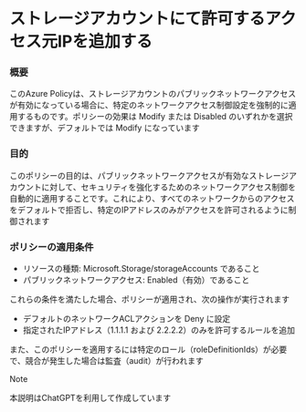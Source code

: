 # ストレージアカウントにて許可するアクセス元IPを追加する

### 概要
このAzure Policyは、ストレージアカウントのパブリックネットワークアクセスが有効になっている場合に、特定のネットワークアクセス制御設定を強制的に適用するものです。ポリシーの効果は Modify または Disabled のいずれかを選択できますが、デフォルトでは Modify になっています

### 目的
このポリシーの目的は、パブリックネットワークアクセスが有効なストレージアカウントに対して、セキュリティを強化するためのネットワークアクセス制御を自動的に適用することです。これにより、すべてのネットワークからのアクセスをデフォルトで拒否し、特定のIPアドレスのみがアクセスを許可されるように制御されます

### ポリシーの適用条件
- リソースの種類: Microsoft.Storage/storageAccounts であること
- パブリックネットワークアクセス: Enabled（有効）であること

これらの条件を満たした場合、ポリシーが適用され、次の操作が実行されます
- デフォルトのネットワークACLアクションを Deny に設定
- 指定されたIPアドレス（1.1.1.1 および 2.2.2.2）のみを許可するルールを追加

また、このポリシーを適用するには特定のロール（roleDefinitionIds）が必要で、競合が発生した場合は監査（audit）が行われます

> [!NOTE]
> 本説明はChatGPTを利用して作成しています